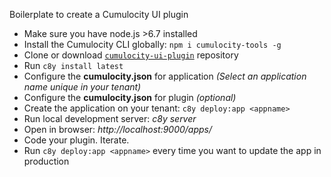 Boilerplate to create a Cumulocity UI plugin

- Make sure you have node.js >6.7 installed
- Install the Cumulocity CLI globally: ```npm i cumulocity-tools -g```
- Clone or download [`cumulocity-ui-plugin`](https://bitbucket.org/m2m/cumulocity-ui-plugin) repository
- Run ```c8y install latest```
- Configure the **cumulocity.json** for application *(Select an application name unique in your tenant)*
- Configure the **cumulocity.json** for plugin *(optional)*
- Create the application on your tenant: ```c8y deploy:app <appname>```
- Run local development server: *c8y server*
- Open in browser: *http://localhost:9000/apps/<appname>*
- Code your plugin. Iterate.
- Run ```c8y deploy:app <appname>``` every time you want to update the app in production
